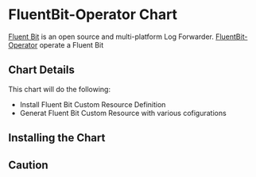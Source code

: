 # FluentBit-Operator Chart

[Fluent Bit](http://fluentbit.io/) is an open source and multi-platform Log Forwarder.
[FluentBit-Operator](https://github.com/intelliguy/fluentbit-operator) operate a Fluent Bit 

## Chart Details

This chart will do the following:

* Install Fluent Bit Custom Resource Definition
* Generat Fluent Bit Custom Resource with various cofigurations

## Installing the Chart

## Caution